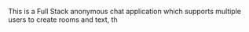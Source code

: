 This is a Full Stack anonymous chat application which supports multiple users to create rooms and text, th
